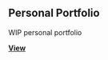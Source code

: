 ## Personal Portfolio

WIP personal portfolio

[**View**](https://rhys-morris.github.io/portfolio-site/)
